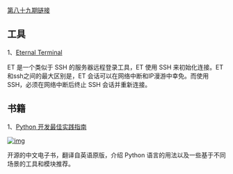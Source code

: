 [第八十九期链接](https://github.com/ruanyf/weekly/blob/master/docs/issue-89.md)

## 工具

1、[Eternal Terminal](https://eternalterminal.dev/)

ET 是一个类似于 SSH 的服务器远程登录工具，ET 使用 SSH 来初始化连接。ET和ssh之间的最大区别是，ET 会话可以在网络中断和IP漫游中幸免。而使用 SSH，必须在网络中断后终止 SSH 会话并重新连接。

## 书籍

1、[Python 开发最佳实践指南](https://pythonguidecn.readthedocs.io/zh/latest/)

[![img](https://camo.githubusercontent.com/4c4f882b933776ef3fc8dd7fdf1060f5cd5b639c2654bf988894504515d632cd/68747470733a2f2f7777772e77616e67626173652e636f6d2f626c6f67696d672f61737365742f3230313931322f6267323031393132303930392e6a7067)](https://camo.githubusercontent.com/4c4f882b933776ef3fc8dd7fdf1060f5cd5b639c2654bf988894504515d632cd/68747470733a2f2f7777772e77616e67626173652e636f6d2f626c6f67696d672f61737365742f3230313931322f6267323031393132303930392e6a7067)

开源的中文电子书，翻译自英语原版，介绍 Python 语言的用法以及一些基于不同场景的工具和模块推荐。

